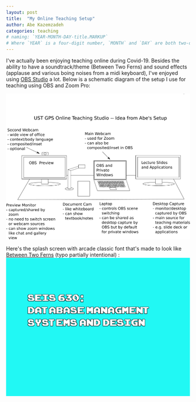 ```yaml
---
layout: post
title:  "My Online Teaching Setup"
author: Abe Kazemzadeh
categories: teaching
# naming: `YEAR-MONTH-DAY-title.MARKUP`
# Where `YEAR` is a four-digit number, `MONTH` and `DAY` are both two-digit numbers, and `MARKUP` is the file extension representing the format used in the file. After that, include the necessary front matter. Take a look at the source for this post to get an idea about how it works.
---
```




I've actually been enjoying teaching online during Covid-19.  Besides
the ability to have a soundtrack/theme (Between Two Ferns) and sound
effects (applause and various boing noises from a midi keyboard), I've
enjoyed using [OBS Studio](https://obsproject.com/) a lot.  Below is a
schematic diagram of the setup I use for teaching using OBS and Zoom
Pro:

![Abe's setup for OBS and Zoom](/assets/obs-teaching-setup.png)



Here's the splash screen with arcade classic font that's made to look
like [Between Two
Ferns](https://en.wikipedia.org/wiki/Between_Two_Ferns_with_Zach_Galifianakis#/media/File:Between_Two_Ferns_with_Zach_Galifianakis.png) (typo partially intentional) :
![Between Two Ferns](/assets/arcade-logo-bak.png)
